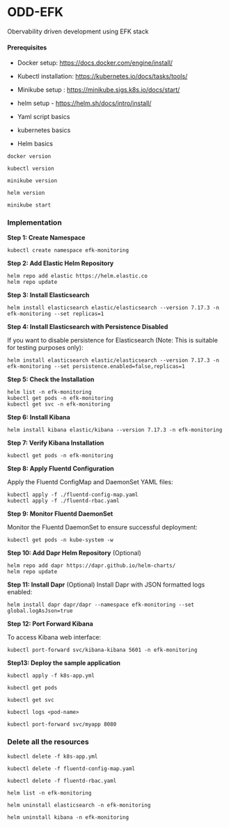 # ODD-EFK
Obervability driven development using EFK stack

#### Prerequisites

- Docker setup: https://docs.docker.com/engine/install/
- Kubectl installation: https://kubernetes.io/docs/tasks/tools/
- Minikube setup : https://minikube.sigs.k8s.io/docs/start/
- helm setup  - https://helm.sh/docs/intro/install/

- Yaml script basics
- kubernetes basics 
- Helm basics

```
docker version

kubectl version

minikube version

helm version

minikube start
```

### Implementation

**Step 1: Create Namespace**

```
kubectl create namespace efk-monitoring

```
**Step 2: Add Elastic Helm Repository**

```
helm repo add elastic https://helm.elastic.co
helm repo update

```

**Step 3: Install Elasticsearch**

```
helm install elasticsearch elastic/elasticsearch --version 7.17.3 -n efk-monitoring --set replicas=1

```

**Step 4: Install Elasticsearch with Persistence Disabled**

If you want to disable persistence for Elasticsearch (Note: This is suitable for testing purposes only):

```
helm install elasticsearch elastic/elasticsearch --version 7.17.3 -n efk-monitoring --set persistence.enabled=false,replicas=1

```

**Step 5: Check the Installation**

```
helm list -n efk-monitoring
kubectl get pods -n efk-monitoring
kubectl get svc -n efk-monitoring

```

**Step 6: Install Kibana**

```
helm install kibana elastic/kibana --version 7.17.3 -n efk-monitoring
```

**Step 7: Verify Kibana Installation**

```
kubectl get pods -n efk-monitoring
```


**Step 8: Apply Fluentd Configuration**

Apply the Fluentd ConfigMap and DaemonSet YAML files:

```
kubectl apply -f ./fluentd-config-map.yaml
kubectl apply -f ./fluentd-rbac.yaml

```


**Step 9: Monitor Fluentd DaemonSet**

Monitor the Fluentd DaemonSet to ensure successful deployment:

```
kubectl get pods -n kube-system -w

```

**Step 10: Add Dapr Helm Repository** (Optional)

```
helm repo add dapr https://dapr.github.io/helm-charts/
helm repo update
```


**Step 11: Install Dapr** (Optional)
Install Dapr with JSON formatted logs enabled:

```
helm install dapr dapr/dapr --namespace efk-monitoring --set global.logAsJson=true

```


**Step 12: Port Forward Kibana**

To access Kibana web interface:

```
kubectl port-forward svc/kibana-kibana 5601 -n efk-monitoring

```

**Step13: Deploy the sample application**

```
kubectl apply -f k8s-app.yml

kubectl get pods

kubectl get svc

kubectl logs <pod-name>

kubectl port-forward svc/myapp 8080

```


### Delete all the resources


```
kubectl delete -f k8s-app.yml

kubectl delete -f fluentd-config-map.yaml

kubectl delete -f fluentd-rbac.yaml

helm list -n efk-monitoring

helm uninstall elasticsearch -n efk-monitoring

helm uninstall kibana -n efk-monitoring

```



